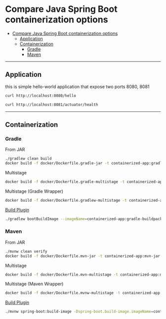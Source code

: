 # Compare Java Spring Boot containerization options

<!-- TOC -->
* [Compare Java Spring Boot containerization options](#compare-java-spring-boot-containerization-options)
  * [Application](#application)
  * [Containerization](#containerization)
    * [Gradle](#gradle)
    * [Maven](#maven)
<!-- TOC -->


---
## Application
this is simple hello-world application that expose two ports 8080, 8081

```bash
curl http://localhost:8080/hello
```
```bash
curl http://localhost:8081/actuator/health
```

---
## Containerization

### Gradle
From JAR
```bash
./gradlew clean build
docker build -f docker/Dockerfile.gradle-jar -t containerized-app:gradle-jar .
```
Multistage
```bash
docker build -f docker/Dockerfile.gradle-multistage -t containerized-app:gradle-multistage .
```
Multistage (Gradle Wrapper)
```bash
docker build -f docker/Dockerfile.gradlew-multistage -t containerized-app:gradlew-multistage .
```
[Build Plugin](https://docs.spring.io/spring-boot/docs/current/gradle-plugin/reference/htmlsingle/#build-image.examples)
```bash
./gradlew bootBuildImage --imageName=containerized-app:gradle-buildpack
```

### Maven
From JAR
```bash
./mvnw clean verify
docker build -f docker/Dockerfile.mvn-jar -t containerized-app:mvn-jar .
```
Multistage
```bash
docker build -f docker/Dockerfile.mvn-multistage -t containerized-app:mvn-multistage .
```
Multistage (Maven Wrapper)
```bash
docker build -f docker/Dockerfile.mvnw-multistage -t containerized-app:mvnw-multistage .
```
[Build Plugin](https://docs.spring.io/spring-boot/docs/current/maven-plugin/reference/htmlsingle/#build-image.examples)
```bash
./mvnw spring-boot:build-image -Dspring-boot.build-image.imageName=containerized-app:mvn-buildpack
```

